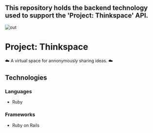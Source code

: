 
## This repository holds the backend technology used to support the 'Project: Thinkspace' API.



![out](https://user-images.githubusercontent.com/27021764/34580061-87fc5ace-f159-11e7-8453-272fbda16a4b.png)
# Project: Thinkspace
:cloud: A virtual space for annonymously sharing ideas. :cloud:


## Technologies

### Languages
* Ruby

### Frameworks
* Ruby on Rails

